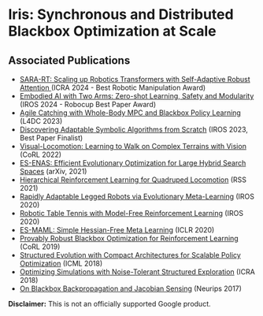 # Iris: Synchronous and Distributed Blackbox Optimization at Scale

## Associated Publications
* [SARA-RT: Scaling up Robotics Transformers with Self-Adaptive Robust Attention
](https://arxiv.org/abs/2312.01990) (ICRA 2024 - Best Robotic Manipulation Award)
* [Embodied AI with Two Arms: Zero-shot Learning, Safety and Modularity
](https://arxiv.org/abs/2404.03570) (IROS 2024 - Robocup Best Paper Award)
* [Agile Catching with Whole-Body MPC and Blackbox Policy Learning](https://arxiv.org/abs/2306.08205) (L4DC 2023)
* [Discovering Adaptable Symbolic Algorithms from Scratch](https://arxiv.org/abs/2307.16890) (IROS 2023, Best Paper Finalist)
* [Visual-Locomotion: Learning to Walk on Complex Terrains with Vision](https://proceedings.mlr.press/v164/yu22a.html) (CoRL 2022)
* [ES-ENAS: Efficient Evolutionary Optimization for Large Hybrid Search Spaces](https://arxiv.org/abs/2101.07415) (arXiv, 2021)
* [Hierarchical Reinforcement Learning for Quadruped Locomotion](https://arxiv.org/abs/1905.08926) (RSS 2021)
* [Rapidly Adaptable Legged Robots via Evolutionary Meta-Learning](https://arxiv.org/abs/2003.01239) (IROS 2020)
* [Robotic Table Tennis with Model-Free Reinforcement Learning](https://arxiv.org/abs/2003.14398) (IROS 2020)
* [ES-MAML: Simple Hessian-Free Meta Learning](https://arxiv.org/abs/1910.01215) (ICLR 2020)
* [Provably Robust Blackbox Optimization for Reinforcement Learning](https://arxiv.org/abs/1903.02993) (CoRL 2019)
* [Structured Evolution with Compact Architectures for Scalable Policy Optimization](https://arxiv.org/abs/1804.02395) (ICML 2018)
* [Optimizing Simulations with Noise-Tolerant Structured Exploration](https://arxiv.org/abs/1805.07831) (ICRA 2018)
* [On Blackbox Backpropagation and Jacobian Sensing](https://proceedings.neurips.cc/paper_files/paper/2017/file/9c8661befae6dbcd08304dbf4dcaf0db-Paper.pdf) (Neurips 2017)

**Disclaimer:** This is not an officially supported Google product.